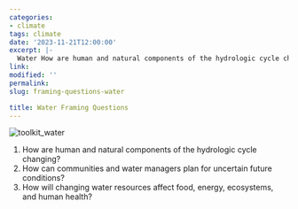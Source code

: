 ```yaml
---
categories:
- climate
tags: climate
date: '2023-11-21T12:00:00'
excerpt: |-
  Water How are human and natural components of the hydrologic cycle changing? How can communities and water managers plan for uncertain future conditions?...
link: 
modified: ''
permalink: 
slug: framing-questions-water

title: Water Framing Questions
---
```


![toolkit_water](https://s3-us-gov-west-1.amazonaws.com/cg-0817d6e3-93c4-4de8-8b32-da6919464e61/toolkit_water-1024x1024.png)

1. How are human and natural components of the hydrologic cycle changing?
2. How can communities and water managers plan for uncertain future conditions?
3. How will changing water resources affect food, energy, ecosystems, and human health?